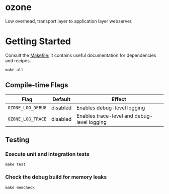 # ozone

Low overhead, transport layer to application layer webserver.

# Getting Started

Consult the [Makefile](./Makefile); it contains useful documentation for dependencies
and recipes.

```
make all
```

## Compile-time Flags

| Flag              | Default  | Effect                                      |
| ----------------- | -------- | ------------------------------------------- |
| `OZONE_LOG_DEBUG` | disabled | Enables debug-level logging                 |
| `OZONE_LOG_TRACE` | disabled | Enables trace-level and debug-level logging |

## Testing

### Execute unit and integration tests

```
make test
```

### Check the debug build for memory leaks

```
make memcheck
```
